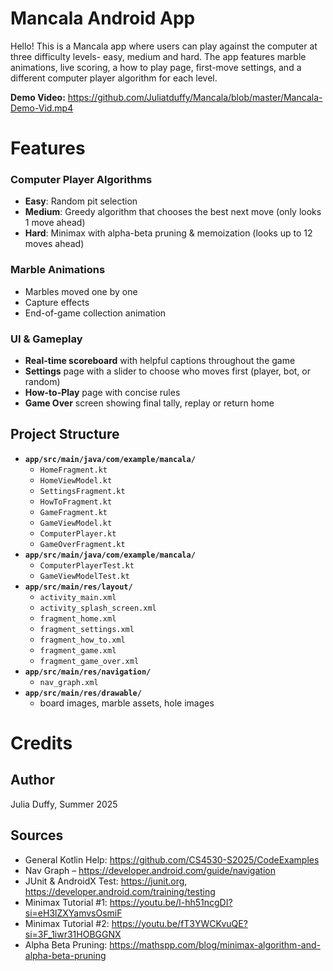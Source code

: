 # Mancala Android App

Hello! This is a Mancala app where users can play against the computer at three difficulty levels- easy, medium and hard. The app features marble animations, live scoring, a how to play page, first-move settings, and a different computer player algorithm for each level. 

**Demo Video:** https://github.com/Juliatduffy/Mancala/blob/master/Mancala-Demo-Vid.mp4
# Features

### Computer Player Algorithms
- **Easy**: Random pit selection  
- **Medium**: Greedy algorithm that chooses the best next move (only looks 1 move ahead)
- **Hard**: Minimax with alpha-beta pruning & memoization (looks up to 12 moves ahead)

### Marble Animations
- Marbles moved one by one  
- Capture effects  
- End-of-game collection animation  

### UI & Gameplay
- **Real-time scoreboard** with helpful captions throughout the game
- **Settings** page with a slider to choose who moves first (player, bot, or random)
- **How-to-Play** page with concise rules 
- **Game Over** screen showing final tally, replay or return home  

## Project Structure

- **`app/src/main/java/com/example/mancala/`**
  - `HomeFragment.kt`
  - `HomeViewModel.kt`
  - `SettingsFragment.kt`
  - `HowToFragment.kt`
  - `GameFragment.kt`
  - `GameViewModel.kt`
  - `ComputerPlayer.kt`
  - `GameOverFragment.kt`
- **`app/src/main/java/com/example/mancala/`**
  - `ComputerPlayerTest.kt`
  - `GameViewModelTest.kt`
- **`app/src/main/res/layout/`**
  - `activity_main.xml`
  - `activity_splash_screen.xml`
  - `fragment_home.xml`
  - `fragment_settings.xml`
  - `fragment_how_to.xml`
  - `fragment_game.xml`
  - `fragment_game_over.xml`
- **`app/src/main/res/navigation/`**
  - `nav_graph.xml`
- **`app/src/main/res/drawable/`**
  - board images, marble assets, hole images
 
# Credits

## Author
Julia Duffy, Summer 2025

## Sources
- General Kotlin Help: https://github.com/CS4530-S2025/CodeExamples
- Nav Graph – https://developer.android.com/guide/navigation  
- JUnit & AndroidX Test: https://junit.org, https://developer.android.com/training/testing  
- Minimax Tutorial #1: https://youtu.be/l-hh51ncgDI?si=eH3lZXYamvsOsmiF
- Minimax Tutorial #2: https://youtu.be/fT3YWCKvuQE?si=3F_1iwr31HOBGGNX
- Alpha Beta Pruning: https://mathspp.com/blog/minimax-algorithm-and-alpha-beta-pruning

